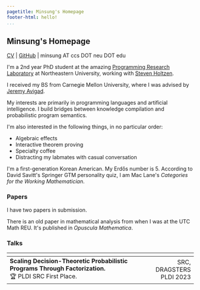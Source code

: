 ```yaml
---
pagetitle: Minsung's Homepage
footer-html: hello!
...
```


## Minsung's Homepage

[CV](https://cho.minsung.pl/cv/cv.pdf) | [GitHub](https://github.com/minsungc) | minsung AT ccs DOT neu DOT edu

I'm a 2nd year PhD student at the amazing [Programming Research Laboratory](https://prl.khoury.northeastern.edu/) at Northeastern University, working with [Steven Holtzen](https://www.khoury.northeastern.edu/home/sholtzen/). 

I received my BS from Carnegie Mellon University, where I was advised by [Jeremy Avigad](https://www.andrew.cmu.edu/user/avigad/).

My interests are primarily in programming languages and artificial intelligence. I build bridges between knowledge compilation and probabilistic program semantics. 

I'm also interested in the following things, in no particular order:

* Algebraic effects
* Interactive theorem proving
* Specialty coffee
* Distracting my labmates with casual conversation

I'm a first-generation Korean American. My Erdős number is 5. According to David Savitt's Springer GTM personality quiz, I am Mac Lane's *Categories for the Working Mathematician*.

### Papers

I have two papers in submission.  

There is an old paper in mathematical analysis from when I was at the UTC Math REU. It's published in *Opuscula Mathematica*.

### Talks

| <!-- -->    | <!-- -->    |
|:-------------|------:|
| **Scaling Decision-Theoretic Probabilistic Programs Through Factorization.**<br>🏆 PLDI SRC First Place.       | SRC, DRAGSTERS<br>PLDI 2023 |
